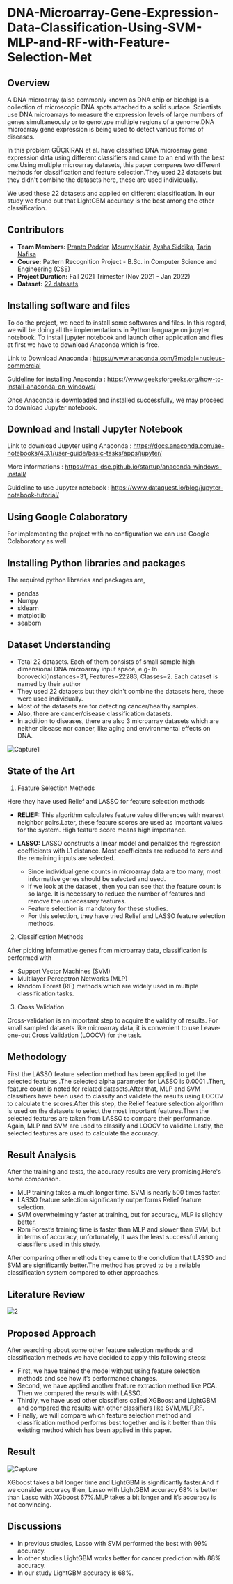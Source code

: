 # DNA-Microarray-Gene-Expression-Data-Classification-Using-SVM-MLP-and-RF-with-Feature-Selection-Met

## Overview
A DNA microarray (also commonly known as DNA chip or biochip) is a collection of microscopic DNA spots attached to a solid surface. Scientists use DNA microarrays to measure the expression levels of large numbers of genes simultaneously or to genotype multiple regions of a genome.DNA microarray gene expression is being used to detect various forms of diseases. 

In this problem GÜÇKIRAN et al. have classified DNA microarray gene expression data using different classifiers and came to an end with the best one.Using multiple microarray datasets, this paper compares two different methods for classification and feature selection.They used 22 datasets but they didn't combine the datasets here, these are used individually.

We used these 22 datasets and applied on different classification. In our study we found out that LightGBM accuracy is the best among the other classification.


## Contributors
- **Team Members:** [Pranto Podder](https://www.linkedin.com/in/pranto-podder/), [Moumy Kabir](https://www.linkedin.com/in/moumy-kabir-156a0a232/), [Aysha Siddika](https://www.linkedin.com/in/aysha-siddika-577ba5224/), [Tarin Nafisa](https://www.linkedin.com/in/tarin-nafisa-b174031a9/)
- **Course:** Pattern Recognition Project - B.Sc. in Computer Science and Engineering (CSE)
- **Project Duration:** Fall 2021 Trimester (Nov 2021 - Jan 2022)
- **Dataset:** [22 datasets](https://drive.google.com/drive/folders/1_fn0GqGQJAbpqHfLQVDrIeWWSJgIpLmZ?usp=sharing)

## Installing software and files
To do the project, we need to install some softwares and files. In this regard, we will be doing all the implementations in Python language on jupyter notebook. To install jupyter notebook and launch other application and files at first we have to download Anaconda which is free.

Link to Download Anaconda : https://www.anaconda.com/?modal=nucleus-commercial

Guideline for installing Anaconda : https://www.geeksforgeeks.org/how-to-install-anaconda-on-windows/

Once Anaconda is downloaded and installed successfully, we may proceed to download Jupyter notebook.

## Download and Install Jupyter Notebook
Link to download Jupyter using Anaconda : https://docs.anaconda.com/ae-notebooks/4.3.1/user-guide/basic-tasks/apps/jupyter/

More informations : https://mas-dse.github.io/startup/anaconda-windows-install/

Guideline to use Jupyter notebook : https://www.dataquest.io/blog/jupyter-notebook-tutorial/

## Using Google Colaboratory
For implementing the project with no configuration we can use Google Colaboratory as well.

## Installing Python libraries and packages
The required python libraries and packages are,
- pandas
- Numpy
- sklearn
- matplotlib
- seaborn

## Dataset Understanding
* Total 22 datasets. Each of them consists of small sample high dimensional DNA microarray input space, e.g- In borovecki(Instances=31, Features=22283, Classes=2. Each dataset is named by their author
* They used 22 datasets but they didn't combine the datasets here, these were used individually.
* Most of the datasets are for detecting cancer/healthy samples. 
* Also, there are cancer/disease classification datasets.
* In addition to diseases, there are also 3 microarray datasets which are neither disease nor cancer, like aging and environmental effects on DNA.

![Capture1](https://user-images.githubusercontent.com/109679342/215896508-372e25f0-f196-4973-8a4b-254396345d89.PNG)


## State of the Art

1. Feature Selection Methods 

Here they have used Relief and LASSO for feature selection methods

* **RELIEF:**
This algorithm calculates feature value differences with nearest neighbor pairs.Later, these feature scores are used as important values for the system. High feature score means high importance.

* **LASSO:**
LASSO constructs a linear model and penalizes the regression coefficients with L1 distance. Most coefficients are reduced to zero and the remaining inputs are selected.

  * Since individual gene counts in microarray data are too many, most informative genes should be selected and used. 
  * If we look at the dataset , then you can see that the feature count is so large. It is necessary to reduce the number of features and remove the unnecessary features.
  * Feature selection is mandatory for these studies.
  * For this selection, they have tried Relief and LASSO feature selection methods.
        
        
2. Classification Methods

After picking informative genes from microarray data, classification is performed   with 

* Support Vector Machines (SVM)
* Multilayer Perceptron Networks (MLP) 
* Random Forest (RF) methods  which are widely used in multiple classification tasks.


3. Cross Validation

Cross-validation is an important step to acquire the validity of results. For small sampled datasets like microarray data, it is convenient to use 
Leave-one-out Cross Validation (LOOCV) for the task. 

## Methodology
First the LASSO feature selection method has been applied to get the selected features .The selected alpha parameter for LASSO is 0.0001 .Then, feature count is noted for related datasets.After that, MLP and SVM classifiers have been used to classify and validate the results using LOOCV to calculate the scores.After this step, the Relief feature selection algorithm is used on the datasets to select the most important features.Then the selected features are taken from LASSO to compare their performance. Again, MLP and SVM are used to classify and LOOCV to validate.Lastly, the selected features are used to calculate the accuracy.

## Result Analysis
After the training and tests, the accuracy results are very promising.Here's some comparison.

* MLP training takes a much longer time. SVM is nearly 500 times faster.
* LASSO feature selection significantly outperforms Relief feature selection.
* SVM overwhelmingly faster at training, but for accuracy, MLP is slightly better. 
* Rom Forest’s training time is faster than MLP and slower than SVM, but in terms of accuracy, unfortunately, it was the least successful among classifiers used in this study. 

After comparing other methods they came to the conclution that LASSO and SVM are significantly better.The method has proved to be a reliable classification system compared to other approaches.

## Literature Review
![2](https://user-images.githubusercontent.com/109679342/215896274-6f79d645-a08d-49d0-8134-d400daf5b81d.PNG)

## Proposed Approach 
After searching about  some other feature selection methods and classification methods  we have decided to apply this following steps:

* First, we have trained the model without using feature selection methods and see how it’s performance changes.
* Second, we have applied  another feature extraction method like  PCA. Then we compared the results with LASSO.
* Thirdly, we have used other classifiers called XGBoost and LightGBM and compared the results with other classifiers like SVM,MLP,RF.
* Finally, we will compare which feature selection method and classification method performs best together and is it better than this existing method which has been applied in this paper.

## Result
![Capture](https://user-images.githubusercontent.com/109679342/215896578-5bc230be-b7ed-4d91-a764-c1ebf59519f4.PNG)

XGboost takes a bit longer time and LightGBM is significantly faster.And if we consider accuracy then, Lasso with LightGBM accuracy 68% is better than Lasso with  XGboost 67%.MLP takes a bit longer and it’s accuracy is not convincing. 

## Discussions
* In previous studies, Lasso with SVM performed the best with 99% accuracy.
* In other studies LightGBM works better for cancer prediction with 88% accuracy.
* In our study LightGBM accuracy is 68%.



